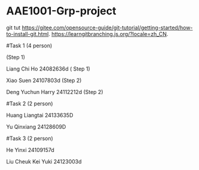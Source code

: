 # AAE1001-Grp-project
git tut https://gitee.com/opensource-guide/git-tutorial/getting-started/how-to-install-git.html. 
https://learngitbranching.js.org/?locale=zh_CN. 

#Task 1 (4 person)

 (Step 1)

Liang Chi Ho 24082636d ( Step 1)
                                                  
Xiao Suen 24107803d  (Step 2)
                            
Deng Yuchun Harry 24112212d (Step 2)

#Task 2 (2 person)

Huang Liangtai 24133635D

Yu Qinxiang 24128609D


#Task 3 (2 person)

He Yinxi 24109157d

Liu Cheuk Kei Yuki 24123003d
